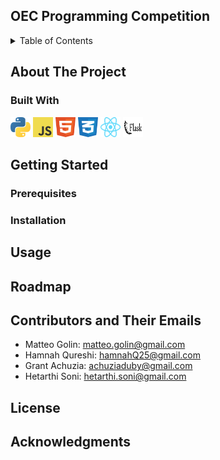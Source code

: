 ## OEC Programming Competition 

<!-- TABLE OF CONTENTS -->
<details>
  <summary>Table of Contents</summary>
  <ol>
    <li>
      <a href="#about-the-project">About The Project</a>
      <ul>
        <li><a href="#built-with">Built With</a></li>
        
      </ul>
    </li>
    <li>
      <a href="#getting-started">Getting Started</a>
      <ul>
        <li><a href="#prerequisites">Prerequisites</a></li>
        <li><a href="#installation">Installation</a></li>
      </ul>
    </li>
    <li><a href="#usage">Usage</a></li>
    <li><a href="#roadmap">Roadmap</a></li>
    <li><a href="#contributors">Contributors</a></li>
    <li><a href="#license">License</a></li>
    <li><a href="#contact">Contact</a></li>
    <li><a href="#acknowledgments">Acknowledgments</a></li>
  </ol>
</details>

<!-- ABOUT THE PROJECT -->
## About The Project

### Built With
<img height="32" width="32" src="media/python.svg"/>
<img height="32" width="32" src="media/javascript.svg"/>
<img height="32" width="32" src="media/html5.svg"/>
<img height="32" width="32" src="media/css3.svg"/>
<img height="32" width="32" src="media/react.svg"/>
<img height="32" width="32" src="media/flask.svg"/>

<!-- GETTING STARTED -->
## Getting Started


### Prerequisites

### Installation

<!-- USAGE EXAMPLES -->
## Usage

<!-- ROADMAP -->
## Roadmap

<!-- CONTRIBUTORS -->
## Contributors and Their Emails
- Matteo Golin: matteo.golin@gmail.com
- Hamnah Qureshi: hamnahQ25@gmail.com
- Grant Achuzia: achuziaduby@gmail.com
- Hetarthi Soni: hetarthi.soni@gmail.com
<!-- LICENSE -->
## License

<!-- ACKNOWLEDGMENTS -->
## Acknowledgments
